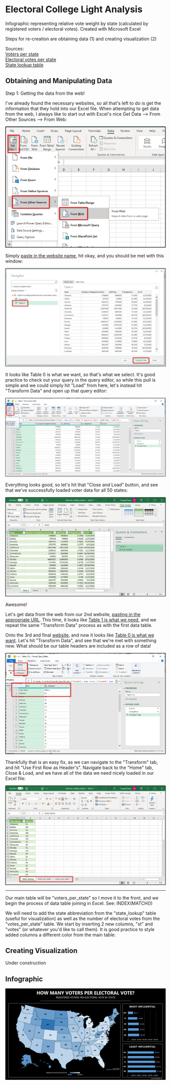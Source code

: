 # Electoral College Light Analysis

Infographic representing relative vote weight by state (calculated by registered voters / electoral votes). Created with Microsoft Excel

Steps for re-creation are obtaining data (1) and creating visualization (2)

Sources:<br/>
[Voters per state](https://worldpopulationreview.com/state-rankings/number-of-registered-voters-by-state)<br/>
[Electoral votes per state](https://state.1keydata.com/state-electoral-votes.php)<br/>
[State lookup table](https://www.extendoffice.com/documents/excel/3332-excel-convert-state-name-to-abbreviation.html)<br/>

## Obtaining and Manipulating Data

Step 1: Getting the data from the web!

I've already found the necessary websites, so all that's left to do is get the information that they hold into our Excel file. When attempting to get data from the web, I always like to start out with Excel's nice Get Data --> From Other Sources --> From Web:

![pic_1](https://raw.githubusercontent.com/Pressed-In/Electoral_College/main/Project_Pics/pic_1_b.png)

Simply [paste in the website name](https://raw.githubusercontent.com/Pressed-In/Electoral_College/main/Project_Pics/pic_2_b.png), hit okay, and you should be met with this window:

![pic_3](https://raw.githubusercontent.com/Pressed-In/Electoral_College/main/Project_Pics/pic_3_b.png)

It looks like Table 0 is what we want, so that's what we select. It's good practice to check out your query in the query editor, so while this pull is simple and we could simply hit "Load" from here, let's instead hit "Transform Data" and open up that query editor:

![pic_4](https://github.com/Pressed-In/Electoral_College/blob/main/Project_Pics/pic_4_b.png)

Everything looks good, so let's hit that "Close and Load" button, and see that we've successfully loaded voter data for all 50 states:

![pic_5](https://raw.githubusercontent.com/Pressed-In/Electoral_College/main/Project_Pics/pic_5_b.png)

Awesome!

Let's get data from the web from our 2nd website, [pasting in the appropriate URL](https://raw.githubusercontent.com/Pressed-In/Electoral_College/main/Project_Pics/pic_6_b.png). This time, it looks like [Table 1 is what we need](https://raw.githubusercontent.com/Pressed-In/Electoral_College/main/Project_Pics/pic_7_b.png), and we repeat the same "Transform Data" process as with the first data table.

Onto the 3rd and final [website](https://raw.githubusercontent.com/Pressed-In/Electoral_College/main/Project_Pics/pic_8_b.png), and now it looks like [Table 0 is what we want](https://raw.githubusercontent.com/Pressed-In/Electoral_College/main/Project_Pics/pic_9_b.png). Let's hit "Transform Data", and see that we're met with something new. What should be our table headers are included as a row of data!

![pic_10](https://raw.githubusercontent.com/Pressed-In/Electoral_College/main/Project_Pics/pic_10_b.png)

Thankfully that is an easy fix, as we can navigate to the "Transform" tab, and hit "Use First Row as Header's". Navigate back to the "Home" tab, Close & Load, and we have all of the data we need nicely loaded in our Excel file:

![pic_11](https://raw.githubusercontent.com/Pressed-In/Electoral_College/main/Project_Pics/pic_11_b.png)

---------------------

Our main table will be "voters_per_state" so I move it to the front, and we begin the process of data table joining in Excel. See: INDEX(MATCH())

We will need to add the state abbreviation from the "state_lookup" table (useful for visualization) as well as the number of electoral votes from the "votes_per_state" table. We start by inserting 2 new columns, "st" and "votes" (or whatever you'd like to call them). It is good practice to style added columns a different color from the main table:






## Creating Visualization

Under construction

## Infographic

![Infographic](https://raw.githubusercontent.com/Pressed-In/Electoral_College/main/electoral_weight_viz.png)
